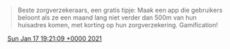 > Beste zorgverzekeraars, een gratis tipje: Maak een app die gebruikers beloont als ze een maand lang niet verder dan 500m van hun huisadres komen, met korting op hun zorgverzekering\. Gamification\!

<img src="../../media/tweet.ico" width="12" /> [Sun Jan 17 19:21:09 +0000 2021](https://twitter.com/DromerDenker/status/1350885893029179394)